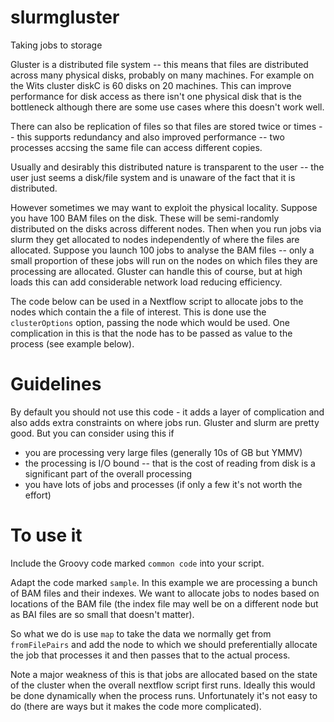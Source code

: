 # slurmgluster
Taking jobs to storage 

Gluster is a distributed file system -- this means that files are distributed across many physical disks, probably on many machines. For example on the Wits
cluster diskC is 60 disks on 20 machines. This can improve performance for disk access as there isn't one physical disk that is the bottleneck although there 
are some use cases where this doesn't work well.

There can also be replication of files so that files are stored twice or times -- this supports redundancy and also improved performance -- two processes accsing the same file can access different copies.

Usually and desirably this distributed nature is transparent to the user -- the user just seems a disk/file system and is unaware of the fact that it is distributed.

However sometimes we may want to exploit the physical locality. Suppose you have 100 BAM files on the disk. These will be semi-randomly distributed on the disks across different nodes. Then when you run jobs via slurm they get allocated to nodes independently of where the files are allocated. Suppose you launch 100 jobs to analyse the BAM files -- only a small proportion of these jobs will run on the nodes on which files they are processing are allocated. Gluster can handle this of course, but at high loads this can add considerable network load reducing efficiency. 

The code below can be used in a Nextflow script to allocate jobs to the nodes which contain the a file of interest. This is done use the `clusterOptions` option, passing the node which would be used. One complication in this is that the node has to be passed as value to the process (see example below).

# Guidelines

By default you should not use this code - it adds a layer of complication and also adds extra constraints on where jobs run. Gluster and slurm are pretty good. But you can consider using this if

* you are processing very large files (generally 10s of GB but YMMV)
* the processing is I/O bound -- that is the cost of reading from disk is a significant part of the overall processing
* you have lots of jobs and processes (if only a few it's not worth the effort)

# To use it

Include the Groovy code marked `common code` into your script. 

Adapt the code marked `sample`. In this example we are processing a bunch of BAM files and their indexes. We want to allocate jobs to nodes based on locations of the BAM file (the index file may well be on a different node but as BAI files are so small that doesn't matter).

So what we do is use `map` to take the data we normally get from `fromFilePairs` and add the node to which we should preferentially allocate the job that processes it and then passes that to the actual process.

Note a major weakness of this is that jobs are allocated based on the state of the cluster when the overall nextflow script first runs. Ideally this would be done dynamically when the process runs. Unfortunately it's not easy to do (there are ways but it makes the code more complicated). 


